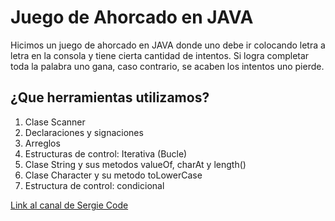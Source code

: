 # Juego de Ahorcado en JAVA
Hicimos un juego de ahorcado en JAVA donde uno debe ir colocando letra a letra en la consola y tiene cierta cantidad de intentos. Si logra completar toda la palabra uno gana, caso contrario, se acaben los intentos uno pierde.

## ¿Que herramientas utilizamos?

1. Clase Scanner
2. Declaraciones y signaciones
3. Arreglos
4. Estructuras de control: Iterativa (Bucle)
5. Clase String y sus metodos valueOf, charAt y length()
6. Clase Character y su metodo toLowerCase
7. Estructura de control: condicional

[Link al canal de Sergie Code](https://www.youtube.com/@SergieCode)